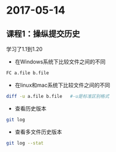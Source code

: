 # 2017-05-14
## 课程1：操纵提交历史
学习了1.1到1.20
- 在Windows系统下比较文件之间的不同
```bash
FC a.file b.file
```
- 在linux和mac系统下比较文件之间的不同
```bash
diff -u a.file b.file   #-u是标准区别格式
```
- 查看历史版本
```bash
git log
```
- 查看多文件历史版本
```bash
git log --stat
```
